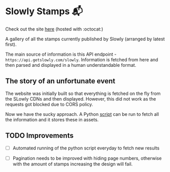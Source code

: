 # Slowly Stamps :mailbox_with_mail:

Check out the site [here](https://dvaruas.github.io/slowlystamps/) (hosted with
:octocat:)

A gallery of all the stamps currently published by Slowly (arranged by latest
first).

The main source of information is this API endpoint -
`https://api.getslowly.com/slowly`. Information is fetched from here and then
parsed and displayed in a human understandable format.

## The story of an unfortunate event

The website was initially built so that everything is fetched on the fly from
the SLowly CDNs and then displayed. However, this did not work as the requests
got blocked due to CORS policy.

Now we have the sucky approach. A Python [script](./src/pyservice/main.py) can
be run to fetch all the information and it stores these in assets.

## TODO Improvements

* [ ] Automated running of the python script everyday to fetch new results

* [ ] Pagination needs to be improved with hiding page numbers, otherwise with
  the amount of stamps increasing the design will fail.
